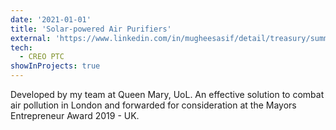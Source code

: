 ```yaml
---
date: '2021-01-01'
title: 'Solar-powered Air Purifiers'
external: 'https://www.linkedin.com/in/mugheesasif/detail/treasury/summary/?entityUrn=urn%3Ali%3Afsd_profileTreasuryMedia%3A(ACoAACQAEqMBnDP1tABMLO53AHulElhE5Q-TVPk%2C1546970862437)&section=summary&treasuryCount=4'
tech:
  - CREO PTC
showInProjects: true
---
```


Developed by my team at Queen Mary, UoL. An effective solution to combat air pollution in London and forwarded for consideration at the Mayors Entrepreneur Award 2019 - UK.

